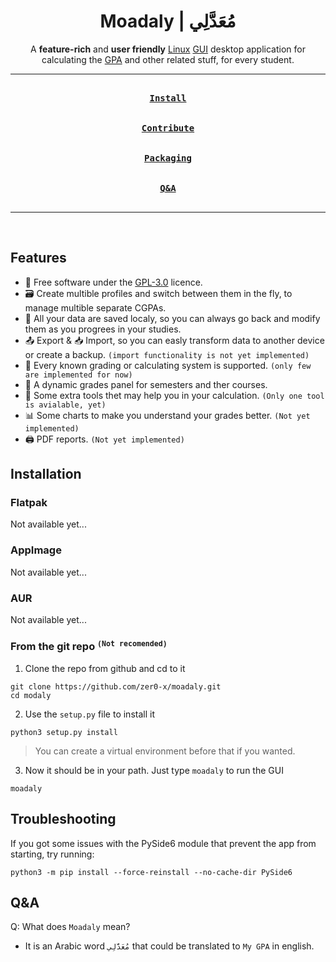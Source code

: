 <div align = center>

<h1>Moadaly | مُعَدَّلِي</h1>

A **feature-rich** and **user friendly** [Linux](https://en.wikipedia.org/wiki/Linux) [GUI](https://en.wikipedia.org/wiki/Graphical_user_interface) desktop application for calculating the [GPA](https://en.wikipedia.org/wiki/Grade_point_average) and other related stuff, for every student.

---

[<kbd><br><b>Install</b><br><br></kbd>](#installation)
[<kbd><br><b>Contribute</b><br><br></kbd>](CONTRIBUTING.md)
[<kbd><br><b>Packaging</b><br><br></kbd>](PACKAGING.md)
[<kbd><br><b>Q&A</b><br><br></kbd>](#qa)

---

<br>

</div>

## Features
- 🧾 Free software under the [GPL-3.0](https://www.gnu.org/licenses/gpl-3.0.html) licence.
- 🗃️ Create multible profiles and switch between them in the fly, to manage multible separate CGPAs.
- 💾 All your data are saved localy, so you can always go back and modify them as you progrees in your studies.
- 📤 Export & 📥 Import, so you can easly transform data to another device or create a backup. `(import functionality is not yet implemented)`
- 💯 Every known grading or calculating system is supported. `(only few are implemented for now)`
- 🧮 A dynamic grades panel for semesters and ther courses.
- 🧰 Some extra tools thet may help you in your calculation. `(Only one tool is avialable, yet)`
- 📊 Some charts to make you understand your grades better. `(Not yet implemented)`
- 🖨️ PDF reports. `(Not yet implemented)`


## Installation
### Flatpak
Not available yet...
### AppImage
Not available yet...
### AUR
Not available yet...
### From the git repo <sup>`(Not recomended)`</sup> 
1. Clone the repo from github and cd to it
```shell
git clone https://github.com/zer0-x/moadaly.git
cd modaly
```
2. Use the `setup.py` file to install it
```shell
python3 setup.py install
```
> You can create a virtual environment before that if you wanted.
3. Now it should be in your path. Just type `moadaly` to run the GUI
```shell
moadaly
```

## Troubleshooting
If you got some issues with the PySide6 module that prevent the app from starting, try running:
```shell
python3 -m pip install --force-reinstall --no-cache-dir PySide6
```

## Q&A

Q: What does `Moadaly` mean?
- It is an Arabic word `مُعَدَّلِي` that could be translated to `My GPA` in english.
